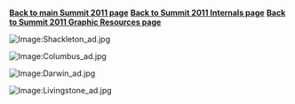 [**Back to main Summit 2011 page**](Summit_2011 "wikilink")
[**Back to Summit 2011 Internals
page**](Summit_2011_Internals "wikilink")
[**Back to Summit 2011 Graphic Resources
page**](Summit_2011_Graphic_Resources "wikilink")

![Image:Shackleton_ad.jpg](Shackleton_ad.jpg
"Image:Shackleton_ad.jpg")

![Image:Columbus_ad.jpg](Columbus_ad.jpg "Image:Columbus_ad.jpg")

![Image:Darwin_ad.jpg](Darwin_ad.jpg "Image:Darwin_ad.jpg")

![Image:Livingstone_ad.jpg](Livingstone_ad.jpg
"Image:Livingstone_ad.jpg")